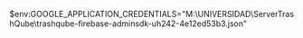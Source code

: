 $env:GOOGLE_APPLICATION_CREDENTIALS="M:\UNIVERSIDAD\ServerTrashQube\trashqube-firebase-adminsdk-uh242-4e12ed53b3.json"